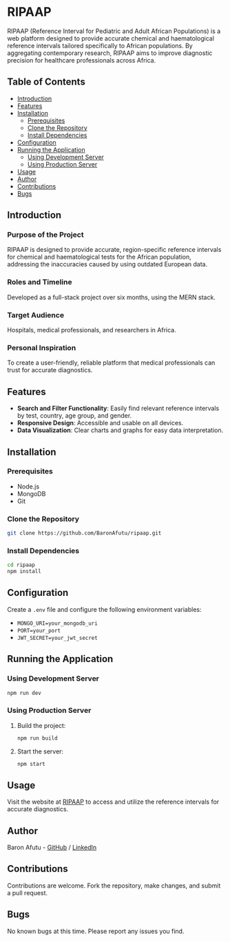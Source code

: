 # RIPAAP

RIPAAP (Reference Interval for Pediatric and Adult African Populations) is a web platform designed to provide accurate chemical and haematological reference intervals tailored specifically to African populations. By aggregating contemporary research, RIPAAP aims to improve diagnostic precision for healthcare professionals across Africa.

## Table of Contents
- [Introduction](#introduction)
- [Features](#features)
- [Installation](#installation)
  - [Prerequisites](#prerequisites)
  - [Clone the Repository](#clone-the-repository)
  - [Install Dependencies](#install-dependencies)
- [Configuration](#configuration)
- [Running the Application](#running-the-application)
  - [Using Development Server](#using-development-server)
  - [Using Production Server](#using-production-server)
- [Usage](#usage)
- [Author](#author)
- [Contributions](#contributions)
- [Bugs](#bugs)

## Introduction

### Purpose of the Project
RIPAAP is designed to provide accurate, region-specific reference intervals for chemical and haematological tests for the African population, addressing the inaccuracies caused by using outdated European data.

### Roles and Timeline
Developed as a full-stack project over six months, using the MERN stack.

### Target Audience
Hospitals, medical professionals, and researchers in Africa.

### Personal Inspiration
To create a user-friendly, reliable platform that medical professionals can trust for accurate diagnostics.

## Features
- **Search and Filter Functionality**: Easily find relevant reference intervals by test, country, age group, and gender.
- **Responsive Design**: Accessible and usable on all devices.
- **Data Visualization**: Clear charts and graphs for easy data interpretation.

## Installation

### Prerequisites
- Node.js
- MongoDB
- Git

### Clone the Repository
```bash
git clone https://github.com/BaronAfutu/ripaap.git
```

### Install Dependencies
```bash
cd ripaap
npm install
```

## Configuration
Create a `.env` file and configure the following environment variables:
- `MONGO_URI=your_mongodb_uri`
- `PORT=your_port`
- `JWT_SECRET=your_jwt_secret`

## Running the Application

### Using Development Server
```bash
npm run dev
```

### Using Production Server
1. Build the project:
   ```bash
   npm run build
   ```
2. Start the server:
   ```bash
   npm start
   ```

## Usage
Visit the website at [RIPAAP](https://www.ripaap.com) to access and utilize the reference intervals for accurate diagnostics.

## Author
Baron Afutu - [GitHub](https://github.com/BaronAfutu) / [LinkedIn](https://www.linkedin.com/in/baronafutu)

## Contributions
Contributions are welcome. Fork the repository, make changes, and submit a pull request.

## Bugs
No known bugs at this time. Please report any issues you find.
